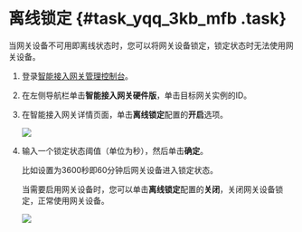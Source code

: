 # 离线锁定 {#task_yqq_3kb_mfb .task}

当网关设备不可用即离线状态时，您可以将网关设备锁定，锁定状态时无法使用网关设备。

1.  登录[智能接入网关管理控制台](https://smartag.console.aliyun.com/)。
2.  在左侧导航栏单击**智能接入网关硬件版**，单击目标网关实例的ID。
3.  在智能接入网关详情页面，单击**离线锁定**配置的**开启**选项。 

    ![](http://static-aliyun-doc.oss-cn-hangzhou.aliyuncs.com/assets/img/15410/15561605047050_zh-CN.png)

4.  输入一个锁定状态阈值（单位为秒），然后单击**确定**。 

    比如设置为3600秒即60分钟后网关设备进入锁定状态。

    当需要启用网关设备时，您可以单击**离线锁定**配置的**关闭**，关闭网关设备锁定，正常使用网关设备。

    ![](http://static-aliyun-doc.oss-cn-hangzhou.aliyuncs.com/assets/img/23717/155616050414244_zh-CN.png)


